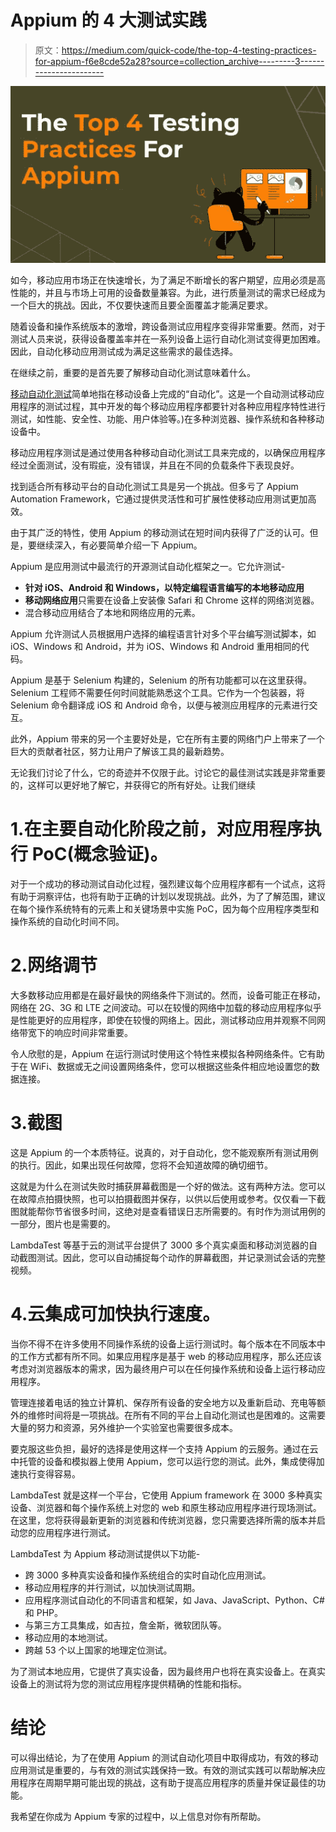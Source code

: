 # Appium 的 4 大测试实践

> 原文：<https://medium.com/quick-code/the-top-4-testing-practices-for-appium-f6e8cde52a28?source=collection_archive---------3----------------------->

![](img/68b36457ed5c76f4e1a1a72fd0fa164d.png)

如今，移动应用市场正在快速增长，为了满足不断增长的客户期望，应用必须是高性能的，并且与市场上可用的设备数量兼容。为此，进行质量测试的需求已经成为一个巨大的挑战。因此，不仅要快速而且要全面覆盖才能满足要求。

随着设备和操作系统版本的激增，跨设备测试应用程序变得非常重要。然而，对于测试人员来说，获得设备覆盖率并在一系列设备上运行自动化测试变得更加困难。因此，自动化移动应用测试成为满足这些需求的最佳选择。

在继续之前，重要的是首先要了解移动自动化测试意味着什么。

[移动自动化测试](https://www.lambdatest.com/mobile-automation-test)简单地指在移动设备上完成的“自动化”。这是一个自动测试移动应用程序的测试过程，其中开发的每个移动应用程序都要针对各种应用程序特性进行测试，如性能、安全性、功能、用户体验等。)在多种浏览器、操作系统和各种移动设备中。

移动应用程序测试是通过使用各种移动自动化测试工具来完成的，以确保应用程序经过全面测试，没有瑕疵，没有错误，并且在不同的负载条件下表现良好。

找到适合所有移动平台的自动化测试工具是另一个挑战。但多亏了 Appium Automation Framework，它通过提供灵活性和可扩展性使移动应用测试更加高效。

由于其广泛的特性，使用 Appium 的移动测试在短时间内获得了广泛的认可。但是，要继续深入，有必要简单介绍一下 Appium。

Appium 是应用测试中最流行的开源测试自动化框架之一。它允许测试-

*   **针对 iOS、Android 和 Windows，以特定编程语言编写的本地移动应用**
*   **移动网络应用**只需要在设备上安装像 Safari 和 Chrome 这样的网络浏览器。
*   混合移动应用结合了本地和网络应用的元素。

Appium 允许测试人员根据用户选择的编程语言针对多个平台编写测试脚本，如 iOS、Windows 和 Android，并为 iOS、Windows 和 Android 重用相同的代码。

Appium 是基于 Selenium 构建的，Selenium 的所有功能都可以在这里获得。Selenium 工程师不需要任何时间就能熟悉这个工具。它作为一个包装器，将 Selenium 命令翻译成 iOS 和 Android 命令，以便与被测应用程序的元素进行交互。

此外，Appium 带来的另一个主要好处是，它在所有主要的网络门户上带来了一个巨大的贡献者社区，努力让用户了解该工具的最新趋势。

无论我们讨论了什么，它的奇迹并不仅限于此。讨论它的最佳测试实践是非常重要的，这样可以更好地了解它，并获得它的所有好处。让我们继续

# 1.在主要自动化阶段之前，对应用程序执行 PoC(概念验证)。

对于一个成功的移动测试自动化过程，强烈建议每个应用程序都有一个试点，这将有助于洞察评估，也将有助于正确的计划以发现挑战。此外，为了了解范围，建议在每个操作系统特有的元素上和关键场景中实施 PoC，因为每个应用程序类型和操作系统的自动化时间不同。

# 2.网络调节

大多数移动应用都是在最好最快的网络条件下测试的。然而，设备可能正在移动，网络在 2G、3G 和 LTE 之间波动。可以在较慢的网络中加载的移动应用程序似乎是性能更好的应用程序，即使在较慢的网络上。因此，测试移动应用并观察不同网络带宽下的响应时间非常重要。

令人欣慰的是，Appium 在运行测试时使用这个特性来模拟各种网络条件。它有助于在 WiFi、数据或无之间设置网络条件，您可以根据这些条件相应地设置您的数据连接。

# 3.截图

这是 Appium 的一个本质特征。说真的，对于自动化，您不能观察所有测试用例的执行。因此，如果出现任何故障，您将不会知道故障的确切细节。

这就是为什么在测试失败时捕获屏幕截图是一个好的做法。这有两种方法。您可以在故障点拍摄快照，也可以拍摄截图并保存，以供以后使用或参考。仅仅看一下截图就能帮你节省很多时间，这绝对是查看错误日志所需要的。有时作为测试用例的一部分，图片也是需要的。

LambdaTest 等基于云的测试平台提供了 3000 多个真实桌面和移动浏览器的自动截图测试。因此，您可以自动捕捉每个动作的屏幕截图，并记录测试会话的完整视频。

# 4.云集成可加快执行速度。

当你不得不在许多使用不同操作系统的设备上运行测试时。每个版本在不同版本中的工作方式都有所不同。如果应用程序是基于 web 的移动应用程序，那么还应该考虑对浏览器版本的需求，因为最终用户可以在任何操作系统和设备上运行移动应用程序。

管理连接着电话的独立计算机、保存所有设备的安全地方以及重新启动、充电等额外的维修时间将是一项挑战。在所有不同的平台上自动化测试也是困难的。这需要大量的努力和资源，另外维护一个实验室也需要很多成本。

要克服这些负担，最好的选择是使用这样一个支持 Appium 的云服务。通过在云中托管的设备和模拟器上使用 Appium，您可以运行您的测试。此外，集成使得加速执行变得容易。

LambdaTest 就是这样一个平台，它使用 Appium framework 在 3000 多种真实设备、浏览器和每个操作系统上对您的 web 和原生移动应用程序进行现场测试。在这里，您将获得最新更新的浏览器和传统浏览器，您只需要选择所需的版本并启动您的应用程序进行测试。

LambdaTest 为 Appium 移动测试提供以下功能-

*   跨 3000 多种真实设备和操作系统组合的实时自动化应用测试。
*   移动应用程序的并行测试，以加快测试周期。
*   应用程序测试自动化的不同语言和框架，如 Java、JavaScript、Python、C#和 PHP。
*   与第三方工具集成，如吉拉，詹金斯，微软团队等。
*   移动应用的本地测试。
*   跨越 53 个以上国家的地理定位测试。

为了测试本地应用，它提供了真实设备，因为最终用户也将在真实设备上。在真实设备上的测试将为您的测试应用程序提供精确的性能和指标。

# 结论

可以得出结论，为了在使用 Appium 的测试自动化项目中取得成功，有效的移动应用测试是重要的，与有效的测试实践保持一致。有效的测试实践可以帮助解决应用程序在周期早期可能出现的挑战，这有助于提高应用程序的质量并保证最佳的功能。

我希望在你成为 Appium 专家的过程中，以上信息对你有所帮助。